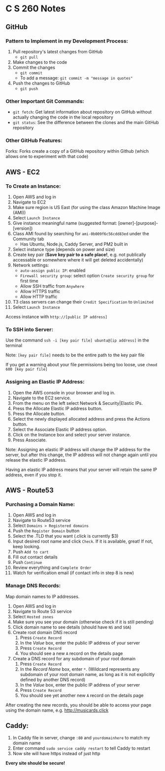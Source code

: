 # C S 260 Notes

## GitHub 

### Pattern to Implement in my Development Process:
1. Pull repository's latest changes from GitHub
    - `git pull`
2. Make changes to the code
3. Commit the changes
    - `git commit`
    - To add a message: `git commit -m "message in quotes"`
4. Push the changes to GitHub
    - `git push`

### Other Important Git Commands:
- `git fetch`: Get latest information about repository on GitHub without actually changing the code in the local repository
- `git status`: See the difference between the clones and the main GitHub repository

### Other GitHub Features:
Forks:
Forks create a copy of a GitHub repository within Github (which allows one to experiment with that code) 

## AWS - EC2

### To Create an Instance:
1. Open AWS and log in
2. Navigate to EC2
3. Make sure region is US East (for using the class Amazon Machine Image (AMI))
4. Select `Launch Instance`
5. Give instance meaningful name (suggested format: \[owner]-\[purpose]-\[version])
6. Class AMI found by searching for `ami-0b009f6c56cdd83ed` under the Community tab
   - Has Ubuntu, Node.js, Caddy Server, and PM2 built in
7. Select instance type (depends on power and size)
8. Create key pair (**Save key pair to a safe place!**, e.g. not publically accessable or somewhere where it will get deleted accidentally)
9. Network settings:
   - `auto-assign public IP`: enabled
   - `Firewall security group`: select option `Create security group` for first time
   - Allow SSH traffic from `Anywhere`
   - Allow HTTPS traffic
   - Allow HTTP traffic
10. T3 class servers can change their `Credit Specification` to `Unlimited`
11. Select `Launch Instance`

Access instance with `http://[public IP address]`

### To SSH into Server:
Use the command `ssh -i [key pair file] ubuntu@[ip address]` in the terminal

Note: `[key pair file]` needs to be the entire path to the key pair file

If you get a warning about your file permissions being too loose, use `chmod  600 [key pair file]`

### Assigning an Elastic IP Address:
1. Open the AWS console in your browser and log in.
2. Navigate to the EC2 service.
3. From the menu on the left select Network & Security|Elastic IPs.
4. Press the Allocate Elastic IP address button.
5. Press the Allocate button.
6. Select the newly displayed allocated address and press the Actions button.
7. Select the Associate Elastic IP address option.
8. Click on the Instance box and select your server instance.
9. Press Associate.

Note: Assigning an elastic IP address will change the IP address for the server, but after this change, the IP address will not change again until you release the elastic IP address.

Having an elastic IP address means that your server will retain the same IP address, even if you stop it.

## AWS - Route53

### Purchasing a Domain Name:
1. Open AWS and log in
2. Navigate to Route53 service
3. Select `Domains > Registered domains`
4. Push the `Register Domain` button
5. Select the .TLD that you want (.click is currently $3)
6. Input desired root name and click `Check`. If it is available, great! If not, keep looking.
7. Push `Add to cart`
8. Fill out contact details
9. Push `Continue`
10. Review everything and `Complete Order`
11. Watch for verification email (if contact info in step 8 is new)

### Manage DNS Records:
Map domain names to IP addresses.

1. Open AWS and log in
2. Navigate to Route 53 service
3. Select `Hosted zones`
4. Make sure you see your domain (otherwise check if it is still pending)
5. Click domain name to see details (should have `NS` and `SOA`)
6. Create root domain DNS record
   1. Press `Create Record`
   2. In the *Value* box, enter the public IP address of your server
   3. Press `Create Record`
   4. You should see a new `A` record on the details page
7. Create a DNS record for any subdomain of your root domain
   1. Press `Create Record`
   2. In the *Record Name* box, enter `*`. (Wildcard represents any subdomain of your root domain name, as long as it is not explicitly defined by another DNS record)
   3. In the *Value* box, enter the public IP address of your server
   4. Press `Create Record`
   5. You should see yet another new `A` record on the details page
  
After creating the new records, you should be able to access your page using the domain name, e.g. http://musicards.click

## Caddy:
1. In Caddy file in server, change `:80` and `yourdomainhere` to match my domain name
2. Enter command `sudo service caddy restart` to tell Caddy to restart
3. Now site will have https instead of just http

**Every site should be secure!** 
